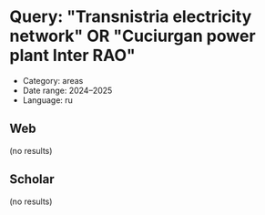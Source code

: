 # Query: "Transnistria electricity network" OR "Cuciurgan power plant Inter RAO"
- Category: areas
- Date range: 2024–2025
- Language: ru

## Web

(no results)

## Scholar

(no results)

